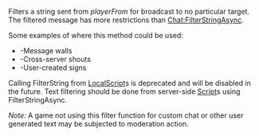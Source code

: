 Filters a string sent from _playerFrom_ for broadcast to no particular target. The filtered message has more restrictions than [Chat:FilterStringAsync](https://developer.roblox.com/en-us/api-reference/function/Chat/FilterStringAsync).

Some examples of where this method could be used:

*   \-Message walls
*   \-Cross-server shouts
*   \-User-created signs

Calling FilterString from [LocalScript](https://developer.roblox.com/en-us/api-reference/class/LocalScript)s is deprecated and will be disabled in the future. Text filtering should be done from server-side [Script](https://developer.roblox.com/en-us/api-reference/class/Script)s using FilterStringAsync.

_Note:_ A game not using this filter function for custom chat or other user generated text may be subjected to moderation action.